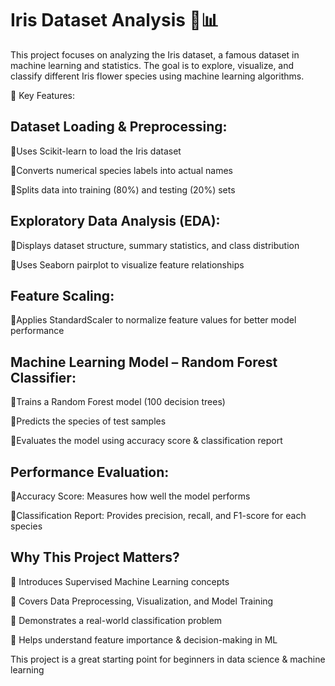 # Iris Dataset Analysis 🌿📊
This project focuses on analyzing the Iris dataset, a famous dataset in machine learning and statistics. The goal is to explore, visualize, and classify different Iris flower species using machine learning algorithms.

🔹 Key Features:
## Dataset Loading & Preprocessing:

🔹Uses Scikit-learn to load the Iris dataset

🔹Converts numerical species labels into actual names

🔹Splits data into training (80%) and testing (20%) sets

## Exploratory Data Analysis (EDA):

🔹Displays dataset structure, summary statistics, and class distribution

🔹Uses Seaborn pairplot to visualize feature relationships

## Feature Scaling:

🔹Applies StandardScaler to normalize feature values for better model performance

## Machine Learning Model – Random Forest Classifier:

🔹Trains a Random Forest model (100 decision trees)

🔹Predicts the species of test samples

🔹Evaluates the model using accuracy score & classification report

## Performance Evaluation:

🔹Accuracy Score: Measures how well the model performs

🔹Classification Report: Provides precision, recall, and F1-score for each species


## Why This Project Matters?

🌟 Introduces Supervised Machine Learning concepts

🌟 Covers Data Preprocessing, Visualization, and Model Training

🌟 Demonstrates a real-world classification problem

🌟 Helps understand feature importance & decision-making in ML


This project is a great starting point for beginners in data science & machine learning

